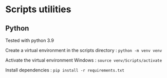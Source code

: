 # Scripts utilities

## Python
Tested with python 3.9

Create a virtual environment in the scripts directory :
`python -m venv venv`

Activate the virtual environment
Windows : `source venv/Scripts/activate`

Install dependencies :
`pip install -r requirements.txt`
